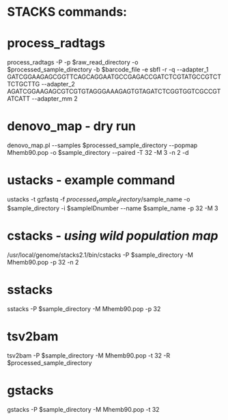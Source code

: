 **STACKS commands:**
===
process_radtags
===
process_radtags -P -p $raw_read_directory -o $processed_sample_directory -b $barcode_file -e sbfI -r -q --adapter_1 GATCGGAAGAGCGGTTCAGCAGGAATGCCGAGACCGATCTCGTATGCCGTCTTCTGCTTG --adapter_2 AGATCGGAAGAGCGTCGTGTAGGGAAAGAGTGTAGATCTCGGTGGTCGCCGTATCATT --adapter_mm 2

denovo_map - dry run
===
denovo_map.pl --samples $processed_sample_directory --popmap Mhemb90.pop -o $sample_directory --paired -T 32 -M 3 -n 2 -d

ustacks - example command
==========
ustacks -t gzfastq -f $processed_sample_directory/$sample_name -o $sample_directory -i $sampleIDnumber --name $sample_name -p 32 -M 3

cstacks - *using wild population map*
==========
/usr/local/genome/stacks2.1/bin/cstacks -P $sample_directory -M Mhemb90.pop -p 32 -n 2

sstacks
==========
sstacks -P $sample_directory -M Mhemb90.pop -p 32

tsv2bam
==========
tsv2bam -P $sample_directory -M Mhemb90.pop -t 32 -R $processed_sample_directory

gstacks
==========
gstacks -P $sample_directory -M Mhemb90.pop -t 32
